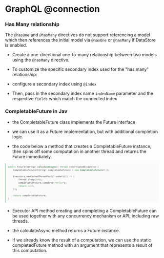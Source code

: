 # GraphQL @connection
### Has Many relationship
The `@hasOne` and `@hasMany` directives do not support referencing a model which then references the initial model via `@hasOne` or `@hasMany` if DataStore is enabled.
* Create a one-directional one-to-many relationship between two models using the `@hasMany` directive.

* To customize the specific secondary index used for the "has many" relationship: 

* configure a secondary index using `@index`
* Then, pass in the secondary index name `indexName` parameter and the respective `fields` which match the connected index

### CompletableFuture in Jav
* the CompletableFuture class implements the Future interface
* we can use it as a Future implementation, but with additional completion logic.

* the code below a method that creates a CompletableFuture instance, then spins off some computation in another thread and returns the Future immediately.

![code](images/code.png)

* Executor API method creating and completing a CompletableFuture can be used together with any concurrency mechanism or API, including raw threads.

* the calculateAsync method returns a Future instance.

* If we already know the result of a computation, we can use the static completedFuture method with an argument that represents a result of this computation. 
